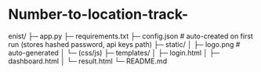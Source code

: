 # Number-to-location-track-
enist/ ├─ app.py ├─ requirements.txt ├─ config.json       # auto-created on first run (stores hashed password, api keys path) ├─ static/ │  ├─ logo.png       # auto-generated │  └─ (css/js) ├─ templates/ │  ├─ login.html │  ├─ dashboard.html │  └─ result.html └─ README.md
